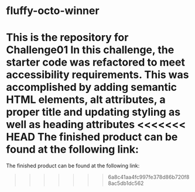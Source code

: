 # fluffy-octo-winner
This is the repository for Challenge01
In this challenge, the starter code was refactored to meet accessibility requirements.
This was accomplished by adding semantic HTML elements, alt attributes, a proper title and updating styling as well as heading attributes
<<<<<<< HEAD
The finished product can be found at the following link:
=======
The finished product can be found at the following link:
>>>>>>> 6a8c41aa4fc997fe378d86b720f88ac5db1dc562
